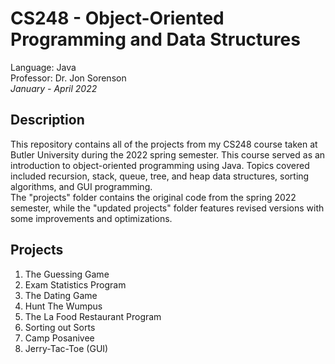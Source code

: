 # CS248 - Object-Oriented Programming and Data Structures
Language: Java\
Professor: Dr. Jon Sorenson\
*January - April 2022*

## Description
This repository contains all of the projects from my CS248 course taken at Butler University during the 2022 spring semester. 
This course served as an introduction to object-oriented programming using Java. Topics covered included recursion, stack, queue, tree, and heap data structures, sorting algorithms, and GUI programming.\
The "projects" folder contains the original code from the spring 2022 semester, while the "updated projects" folder features revised versions with some improvements and optimizations.

## Projects 
1. The Guessing Game
2. Exam Statistics Program
3. The Dating Game
4. Hunt The Wumpus
5. The La Food Restaurant Program
6. Sorting out Sorts
7. Camp Posanivee
8. Jerry-Tac-Toe (GUI)
